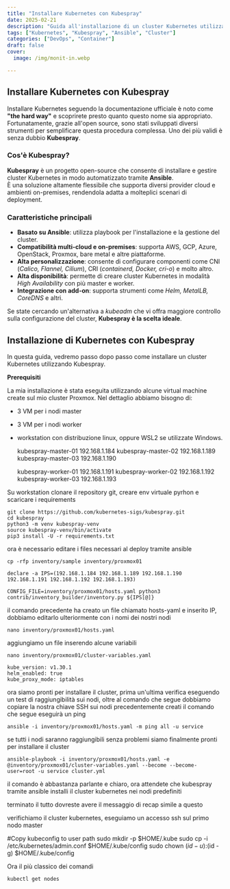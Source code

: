 ```yaml
---
title: "Installare Kubernetes con Kubespray"
date: 2025-02-21
description: "Guida all'installazione di un cluster Kubernetes utilizzando Kubespray, un potente strumento basato su Ansible."
tags: ["Kubernetes", "Kubespray", "Ansible", "Cluster"]
categories: ["DevOps", "Container"]
draft: false
cover:
  image: /img/monit-in.webp

---
```


## Installare Kubernetes con Kubespray

Installare Kubernetes seguendo la documentazione ufficiale è noto come **"the hard way"** e scoprirete presto quanto questo nome sia appropriato.  
Fortunatamente, grazie all'open source, sono stati sviluppati diversi strumenti per semplificare questa procedura complessa. Uno dei più validi è senza dubbio **Kubespray**.

### Cos'è Kubespray?

**Kubespray** è un progetto open-source che consente di installare e gestire cluster Kubernetes in modo automatizzato tramite **Ansible**.  
È una soluzione altamente flessibile che supporta diversi provider cloud e ambienti on-premises, rendendola adatta a molteplici scenari di deployment.

### Caratteristiche principali

- **Basato su Ansible**: utilizza playbook per l'installazione e la gestione del cluster.
- **Compatibilità multi-cloud e on-premises**: supporta AWS, GCP, Azure, OpenStack, Proxmox, bare metal e altre piattaforme.
- **Alta personalizzazione**: consente di configurare componenti come CNI (*Calico, Flannel, Cilium*), CRI (*containerd, Docker, cri-o*) e molto altro.
- **Alta disponibilità**: permette di creare cluster Kubernetes in modalità *High Availability* con più master e worker.
- **Integrazione con add-on**: supporta strumenti come *Helm, MetalLB, CoreDNS* e altri.

Se state cercando un'alternativa a *kubeadm* che vi offra maggiore controllo sulla configurazione del cluster, **Kubespray è la scelta ideale**.

## Installazione di Kubernetes con Kubespray

In questa guida, vedremo passo dopo passo come installare un cluster Kubernetes utilizzando Kubespray.  


**Prerequisiti**

La mia installazione è stata eseguita utilizzando alcune virtual machine create sul mio cluster Proxmox. Nel dettaglio abbiamo bisogno di:

- 3 VM per i nodi master

- 3 VM per i nodi worker

- workstation con distribuzione linux, oppure  WSL2 se utilizzate Windows.



     kubespray-master-01 192.168.1.184
     kubespray-master-02 192.168.1.189
     kubespray-master-03 192.168.1.190

     kubespray-worker-01 192.168.1.191
     kubespray-worker-02 192.168.1.192
     kubespray-worker-03 192.168.1.193



Su workstation clonare il repository git, creare env virtuale pyrhon e scaricare i requirements

    git clone https://github.com/kubernetes-sigs/kubespray.git
    cd kubespray
    python3 -m venv kubespray-venv
    source kubespray-venv/bin/activate
    pip3 install -U -r requirements.txt

ora è necessario editare i files necessari al deploy tramite ansible

    cp -rfp inventory/sample inventory/proxmox01

    declare -a IPS=(192.168.1.184 192.168.1.189 192.168.1.190 192.168.1.191 192.168.1.192 192.168.1.193)

    CONFIG_FILE=inventory/proxmox01/hosts.yaml python3 contrib/inventory_builder/inventory.py ${IPS[@]}

il comando precedente ha creato un file chiamato hosts-yaml e inserito IP, dobbiamo editarlo ulteriormente con i nomi dei nostri nodi

    nano inventory/proxmox01/hosts.yaml

aggiungiamo un file inserendo alcune variabili

    nano inventory/proxmox01/cluster-variables.yaml

    kube_version: v1.30.1
    helm_enabled: true
    kube_proxy_mode: iptables

ora siamo pronti per installare il cluster, prima un'ultima verifica eseguendo un test di raggiungibilità sui nodi, oltre al comando che segue dobbiamo copiare la nostra chiave SSH sui nodi precedentemente creati
il comando che segue eseguirà un ping

    ansible -i inventory/proxmox01/hosts.yaml -m ping all -u service

se tutti i nodi saranno raggiungibili senza problemi siamo finalmente pronti per installare il cluster

    ansible-playbook -i inventory/proxmox01/hosts.yaml -e @inventory/proxmox01/cluster-variables.yaml --become --become-user=root -u service cluster.yml

il comando è abbastanza parlante e chiaro, ora attendete che kubespray tramite ansible installi il cluster kubernetes nei nodi predefiniti

terminato il tutto dovreste avere il messaggio di recap simile a questo

verifichiamo il cluster kubernetes, eseguiamo un accesso ssh sul primo nodo master

#Copy kubeconfig to user path
    sudo mkdir -p $HOME/.kube
    sudo cp -i /etc/kubernetes/admin.conf $HOME/.kube/config
    sudo chown $(id -u):$(id -g) $HOME/.kube/config
 
Ora il più classico dei comandi
 
    kubectl get nodes





